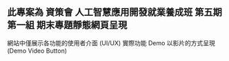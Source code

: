 ## 此專案為 資策會 人工智慧應用開發就業養成班 第五期 第一組 期末專題靜態網頁呈現 ##
網站中僅展示各功能的使用者介面 (UI/UX)
實際功能 Demo 以影片的方式呈現 (Demo Video Button)
